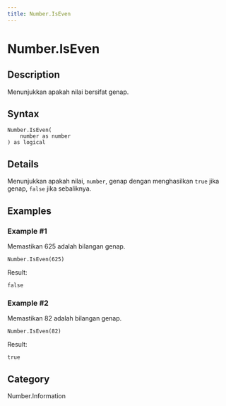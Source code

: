 ```yaml
---
title: Number.IsEven
---
```


# Number.IsEven


## Description

Menunjukkan apakah nilai bersifat genap.


## Syntax

```powerquery
Number.IsEven(
    number as number
) as logical
```


## Details

Menunjukkan apakah nilai, <code>number</code>, genap dengan menghasilkan <code>true</code> jika genap, <code>false</code> jika sebaliknya.


## Examples

### Example #1 
Memastikan 625 adalah bilangan genap.
```powerquery
Number.IsEven(625)
```

Result: 
```powerquery
false
```


### Example #2 
Memastikan 82 adalah bilangan genap.
```powerquery
Number.IsEven(82)
```

Result: 
```powerquery
true
```




## Category
Number.Information
